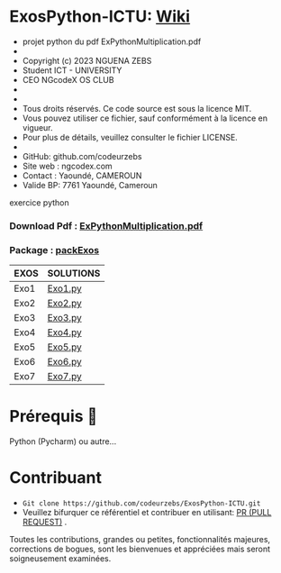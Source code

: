 # ExosPython-ICTU: [Wiki](https://github.com/codeurzebs/ExosPython-ICTU/wiki/EXERSICES)


 * projet python du pdf ExPythonMultiplication.pdf
 *
 * Copyright (c) 2023 NGUENA ZEBS
 * Student ICT - UNIVERSITY
 * CEO NGcodeX OS CLUB
 *
 *
 * Tous droits réservés. Ce code source est sous la licence MIT.
 * Vous pouvez utiliser ce fichier, sauf conformément à la licence en vigueur.
 * Pour plus de détails, veuillez consulter le fichier LICENSE.
 *
 * GitHub: github.com/codeurzebs
 * Site web : ngcodex.com
 * Contact : Yaoundé, CAMEROUN
 * Valide BP: 7761 Yaoundé, Cameroun


exercice python

### Download Pdf : [ExPythonMultiplication.pdf](https://github.com/codeurzebs/ExosPython-ICTU/blob/main/packExos/ExPythonMultiplication.pdf)
### Package : [packExos](https://github.com/codeurzebs/ExosPython-ICTU/tree/main/packExos)

| EXOS | SOLUTIONS |
|--|--|
| Exo1 | [Exo1.py](https://github.com/codeurzebs/ExosPython-ICTU/blob/main/packExos/Exo1.py) |
| Exo2 | [Exo2.py](https://github.com/codeurzebs/ExosPython-ICTU/blob/main/packExos/Exo2.py) |
| Exo3 | [Exo3.py](https://github.com/codeurzebs/ExosPython-ICTU/blob/main/packExos/Exo3.py) |
| Exo4 | [Exo4.py](https://github.com/codeurzebs/ExosPython-ICTU/blob/main/packExos/Exo4.py) |
| Exo5 | [Exo5.py](https://github.com/codeurzebs/ExosPython-ICTU/blob/main/packExos/Exo5.py) |
| Exo6 | [Exo6.py](https://github.com/codeurzebs/ExosPython-ICTU/blob/main/packExos/Exo6.py) |
| Exo7 | [Exo7.py](https://github.com/codeurzebs/ExosPython-ICTU/blob/main/packExos/Exo7.py) |

# Prérequis 📝
Python (Pycharm) ou autre...
# Contribuant
* ``` Git clone https://github.com/codeurzebs/ExosPython-ICTU.git ```
* Veuillez bifurquer ce référentiel et contribuer en utilisant: [PR (PULL REQUEST)](https://github.com/codeurzebs/ExosPython-ICTU/pulls) .

Toutes les contributions, grandes ou petites, fonctionnalités majeures, corrections de bogues, sont les bienvenues et appréciées mais seront soigneusement examinées.
